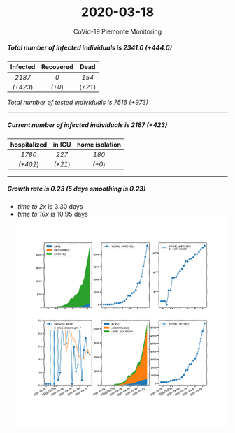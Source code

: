 <div align='center'>

# 2020-03-18
CoVid-19 Piemonte Monitoring
</div>

##### Total number of infected individuals is 2341.0 (+444.0)
Infected | Recovered | Dead
:---: | :---: | :---:
*2187* | *0* | *154*
*(+423*) | *(+0*) | (*+21*)

*Total number of tested individuals is 7516 (+973)*
***
##### Current number of infected individuals is 2187 (+423)
hospitalized | in ICU | home isolation
:---: | :---: | :---:
*1780* |*227* |*180*
*(+402*) |*(+21*) |*(+0*)
***
##### Growth rate is 0.23 (5 days smoothing is 0.23)
- *time to 2x* is 3.30 days
- *time to 10x* is 10.95 days
![stats][stats]

[stats]: stats_Piemonte.png
